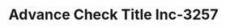 ---
f_zip-code: 40831
f_state-code: KY
title: Advance Check Title Inc-3257
f_phone: 606-574-9219
f_city-only: Harlan
f_address: 115 South Cumberland Avenue Suite 101 Harlan
f_location-unique-id: '3257'
slug: advance-check-title-inc-3257
updated-on: '2024-05-30T13:46:58.046Z'
created-on: '2024-05-30T13:36:59.803Z'
published-on: '2024-05-30T13:54:32.469Z'
f_city-state: cms/city/harlan-ky.md
f_company: cms/company/advance-check-title-inc.md
f_state: cms/state/kentucky.md
layout: '[payday-loan].html'
tags: payday-loan
---